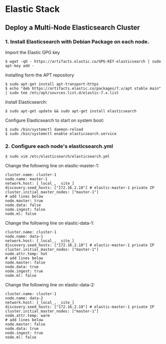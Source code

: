 # Elastic Stack 
## Deploy a Multi-Node Elasticsearch Cluster
### 1. Install Elasticsearch with Debian Package on each node.

Import the Elastic GPG key
```
$ wget -qO - https://artifacts.elastic.co/GPG-KEY-elasticsearch | sudo apt-key add -
```

Installing form the APT repository
```
$ sudo apt-get install apt-transport-https
$ echo "deb https://artifacts.elastic.co/packages/7.x/apt stable main" | sudo tee /etc/apt/sources.list.d/elastic-7.x.list
```

Install Elasticsearch:
```
$ sudo apt-get update && sudo apt-get install elasticsearch
```

Configure Elasticsearch to start on system boot:
```
$ sudo /bin/systemctl daemon-reload
$ sudo /bin/systemctl enable elasticsearch.service
```

### 2. Configure each node's elasticsearch.yml
```
$ sudo vim /etc/elasticsearch/elasticsearch.yml
```

Change the following line on elastic-master-1:
```
cluster.name: cluster-1
node.name: master-1
network.host: [_local_, _site_]
discovery.seed_hosts: ["172.16.2.10"] # elastic-master-1 private IP
cluster.initial_master_nodes: ["master-1"]
# add lines below
node.master: true
node.data: false
node.ingest: false
node.ml: false
```

Change the following line on elastic-data-1:
```
cluster.name: cluster-1
node.name: data-1
network.host: [_local_, _site_]
discovery.seed_hosts: ["172.16.2.10"] # elastic-master-1 private IP
cluster.initial_master_nodes: ["master-1"]
node.attr.temp: hot
# add lines below
node.master: false
node.data: true
node.ingest: true
node.ml: false
```

Change the following line on elastic-data-2:
```
cluster.name: cluster-1
node.name: data-2
network.host: [_local_, _site_]
discovery.seed_hosts: ["172.16.2.10"] # elastic-master-1 private IP
cluster.initial_master_nodes: ["master-1"]
node.attr.temp: warm
# add lines below
node.master: false
node.data: true
node.ingest: true
node.ml: false
```